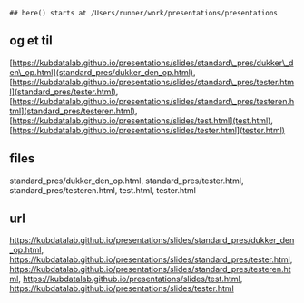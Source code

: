     ## here() starts at /Users/runner/work/presentations/presentations

## og et til

[https://kubdatalab.github.io/presentations/slides/standard\_pres/dukker\_den\_op.html](standard_pres/dukker_den_op.html),
[https://kubdatalab.github.io/presentations/slides/standard\_pres/tester.html](standard_pres/tester.html),
[https://kubdatalab.github.io/presentations/slides/standard\_pres/testeren.html](standard_pres/testeren.html),
[https://kubdatalab.github.io/presentations/slides/test.html](test.html),
[https://kubdatalab.github.io/presentations/slides/tester.html](tester.html)

## files

standard\_pres/dukker\_den\_op.html, standard\_pres/tester.html,
standard\_pres/testeren.html, test.html, tester.html

## url

<https://kubdatalab.github.io/presentations/slides/standard_pres/dukker_den_op.html>,
<https://kubdatalab.github.io/presentations/slides/standard_pres/tester.html>,
<https://kubdatalab.github.io/presentations/slides/standard_pres/testeren.html>,
<https://kubdatalab.github.io/presentations/slides/test.html>,
<https://kubdatalab.github.io/presentations/slides/tester.html>

